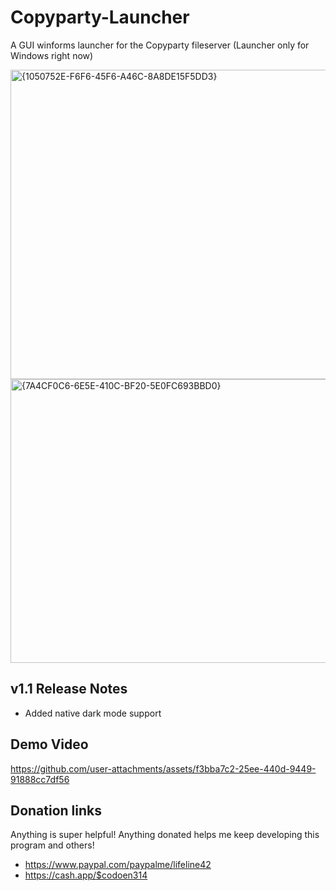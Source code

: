 # Copyparty-Launcher
A GUI winforms launcher for the Copyparty fileserver (Launcher only for Windows right now)

<img width="1356" height="495" alt="{1050752E-F6F6-45F6-A46C-8A8DE15F5DD3}" src="https://github.com/user-attachments/assets/0dd3d3cc-4cc9-4ee8-a526-a576d992d877" />

<img width="586" height="454" alt="{7A4CF0C6-6E5E-410C-BF20-5E0FC693BBD0}" src="https://github.com/user-attachments/assets/69fea435-f24e-46e7-a1f5-7aad872b51b9" />

## v1.1 Release Notes
- Added native dark mode support

## Demo Video
https://github.com/user-attachments/assets/f3bba7c2-25ee-440d-9449-91888cc7df56

## Donation links

Anything is super helpful! Anything donated helps me keep developing this program and others!
- https://www.paypal.com/paypalme/lifeline42
- https://cash.app/$codoen314
